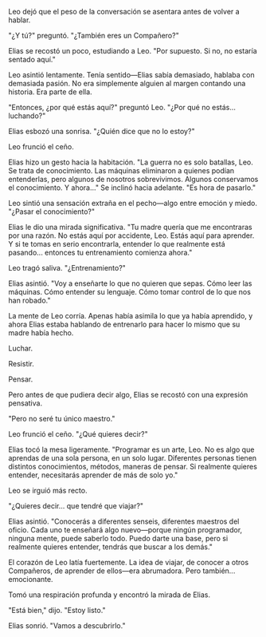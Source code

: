 Leo dejó que el peso de la conversación se asentara antes de volver a hablar.

"¿Y tú?" preguntó. "¿También eres un Compañero?"

Elias se recostó un poco, estudiando a Leo. "Por supuesto. Si no, no estaría sentado aquí."

Leo asintió lentamente. Tenía sentido—Elias sabía demasiado, hablaba con demasiada pasión. No era simplemente alguien al margen contando una historia. Era parte de ella.

"Entonces, ¿por qué estás aquí?" preguntó Leo. "¿Por qué no estás... luchando?"

Elias esbozó una sonrisa. "¿Quién dice que no lo estoy?"

Leo frunció el ceño.

Elias hizo un gesto hacia la habitación. "La guerra no es solo batallas, Leo. Se trata de conocimiento. Las máquinas eliminaron a quienes podían entenderlas, pero algunos de nosotros sobrevivimos. Algunos conservamos el conocimiento. Y ahora..." Se inclinó hacia adelante. "Es hora de pasarlo."

Leo sintió una sensación extraña en el pecho—algo entre emoción y miedo. "¿Pasar el conocimiento?"

Elias le dio una mirada significativa. "Tu madre quería que me encontraras por una razón. No estás aquí por accidente, Leo. Estás aquí para aprender. Y si te tomas en serio encontrarla, entender lo que realmente está pasando... entonces tu entrenamiento comienza ahora."

Leo tragó saliva. "¿Entrenamiento?"

Elias asintió. "Voy a enseñarte lo que no quieren que sepas. Cómo leer las máquinas. Cómo entender su lenguaje. Cómo tomar control de lo que nos han robado."

La mente de Leo corría. Apenas había asimila lo que ya había aprendido, y ahora Elias estaba hablando de entrenarlo para hacer lo mismo que su madre había hecho.

Luchar.

Resistir.

Pensar.

Pero antes de que pudiera decir algo, Elias se recostó con una expresión pensativa.

"Pero no seré tu único maestro."

Leo frunció el ceño. "¿Qué quieres decir?"

Elias tocó la mesa ligeramente. "Programar es un arte, Leo. No es algo que aprendas de una sola persona, en un solo lugar. Diferentes personas tienen distintos conocimientos, métodos, maneras de pensar. Si realmente quieres entender, necesitarás aprender de más de solo yo."

Leo se irguió más recto.

"¿Quieres decir... que tendré que viajar?"

Elias asintió. "Conocerás a diferentes senseis, diferentes maestros del oficio. Cada uno te enseñará algo nuevo—porque ningún programador, ninguna mente, puede saberlo todo. Puedo darte una base, pero si realmente quieres entender, tendrás que buscar a los demás."

El corazón de Leo latía fuertemente. La idea de viajar, de conocer a otros Compañeros, de aprender de ellos—era abrumadora. Pero también... emocionante.

Tomó una respiración profunda y encontró la mirada de Elias.

"Está bien," dijo. "Estoy listo."

Elias sonrió. "Vamos a descubrirlo."
